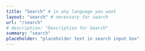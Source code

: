 ```yaml
---
title: "Search" # in any language you want
layout: "search" # necessary for search
url: "/search"
# description: "Description for Search"
summary: "search"
placeholder: "placeholder text in search input box"
---
```


